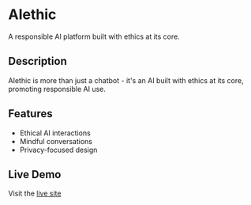 # AIethic

A responsible AI platform built with ethics at its core.

## Description

AIethic is more than just a chatbot - it's an AI built with ethics at its core, promoting responsible AI use.

## Features

- Ethical AI interactions
- Mindful conversations
- Privacy-focused design

## Live Demo

Visit the [live site](https://tendsXgaurav.github.io/AIethic)

